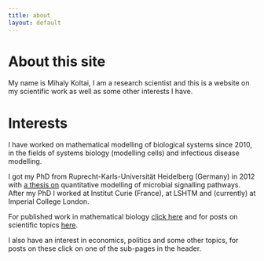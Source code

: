 ```yaml
---
title: about
layout: default
---
```


# About this site
My name is Mihaly Koltai, I am a research scientist and this is a website on my scientific work as well as some other interests I have.

# Interests

I have worked on mathematical modelling of biological systems since 2010, in the fields of systems biology (modelling cells) and infectious disease modelling.

I got my PhD from Ruprecht-Karls-Universität Heidelberg (Germany) in 2012 with [a thesis on](https://archiv.ub.uni-heidelberg.de/volltextserver/20847/) quantitative modelling of microbial signalling pathways.
After my PhD I worked at Institut Curie (France), at LSHTM and (currently) at Imperial College London.

For published work in mathematical biology [click here](https://mbkoltai.github.io/papers/) and for posts on scientific topics [here](https://mbkoltai.github.io/blog/).

I also have an interest in economics, politics and some other topics, for posts on these click on one of the sub-pages in the header.
